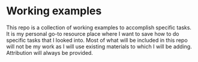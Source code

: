 # Working examples

This repo is a collection of working examples to accomplish specific tasks. It is my personal go-to resource place where I want to save how to do specific tasks that I looked into. Most of what will be included in this repo will not be my work as I will use existing materials to which I will be adding. Attribution will always be provided. 

